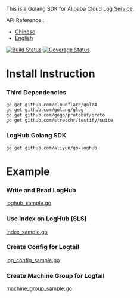 This is a Golang SDK for Alibaba Cloud [Log Service](https://sls.console.aliyun.com/).

API Reference :

* [Chinese](https://help.aliyun.com/document_detail/29007.html)
* [English](https://intl.aliyun.com/help/doc-detail/29007.htm)

[![Build Status](https://travis-ci.org/galaxydi/go-loghub.svg?branch=master)](https://travis-ci.org/galaxydi/go-loghub)
[![Coverage Status](https://coveralls.io/repos/github/galaxydi/go-loghub/badge.svg?branch=master&foo=bar)](https://coveralls.io/github/galaxydi/go-loghub?branch=master&foo=bar)


# Install Instruction

### Third Dependencies

```
go get github.com/cloudflare/golz4
go get github.com/golang/glog
go get github.com/gogo/protobuf/proto
go get github.com/stretchr/testify/suite
```

### LogHub Golang SDK

```
go get github.com/aliyun/go-loghub 
```

# Example 

### Write and Read LogHub

[loghub_sample.go](example/loghub/loghub_sample.go)

### Use Index on LogHub (SLS)

[index_sample.go](example/index/index_sample.go)

### Create Config for Logtail

[log_config_sample.go](example/config/log_config_sample.go)

### Create Machine Group for Logtail

[machine_group_sample.go](example/machine_group/machine_group_sample.go)
